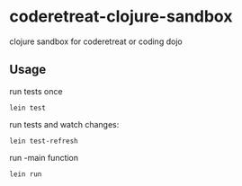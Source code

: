 # coderetreat-clojure-sandbox

clojure sandbox for coderetreat or coding dojo

## Usage

run tests once
```
lein test
```

run tests and watch changes:
```
lein test-refresh
```

run -main function
```
lein run
```